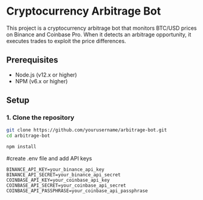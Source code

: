 # Cryptocurrency Arbitrage Bot

This project is a cryptocurrency arbitrage bot that monitors BTC/USD prices on Binance and Coinbase Pro. When it detects an arbitrage opportunity, it executes trades to exploit the price differences.

## Prerequisites

- Node.js (v12.x or higher)
- NPM (v6.x or higher)

## Setup

### 1. Clone the repository

```bash
git clone https://github.com/yourusername/arbitrage-bot.git
cd arbitrage-bot
```

```bash
npm install
```
#create .env file and add API keys

```plaintext
BINANCE_API_KEY=your_binance_api_key
BINANCE_API_SECRET=your_binance_api_secret
COINBASE_API_KEY=your_coinbase_api_key
COINBASE_API_SECRET=your_coinbase_api_secret
COINBASE_API_PASSPHRASE=your_coinbase_api_passphrase
```


